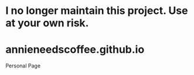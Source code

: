 # I no longer maintain this project. Use at your own risk.

# annieneedscoffee.github.io
Personal Page
